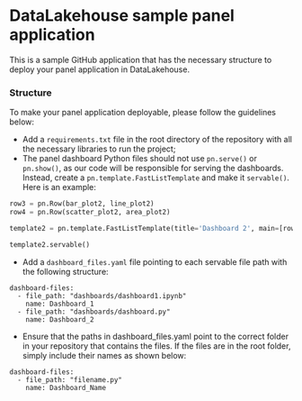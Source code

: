 # DataLakehouse sample panel application

This is a sample GitHub application that has the necessary structure to deploy your panel application in DataLakehouse.

### Structure

To make your panel application deployable, please follow the guidelines below:

* Add a `requirements.txt` file in the root directory of the repository with all the necessary libraries to run the project;
* The panel dashboard Python files should not use `pn.serve()` or `pn.show()`, as our code will be responsible for serving the dashboards. Instead, create a `pn.template.FastListTemplate` and make it `servable()`. Here is an example:
```python
row3 = pn.Row(bar_plot2, line_plot2)
row4 = pn.Row(scatter_plot2, area_plot2)

template2 = pn.template.FastListTemplate(title='Dashboard 2', main=[row3, row4])

template2.servable()
```
* Add a `dashboard_files.yaml` file pointing to each servable file path with the following structure:

```yaml=
dashboard-files:
  - file_path: "dashboards/dashboard1.ipynb"
    name: Dashboard_1
  - file_path: "dashboards/dashboard.py"
    name: Dashboard_2
```
* Ensure that the paths in dashboard_files.yaml point to the correct folder in your repository that contains the files. If the files are in the root folder, simply include their names as shown below:
```yaml=
dashboard-files:
  - file_path: "filename.py"
    name: Dashboard_Name
```
